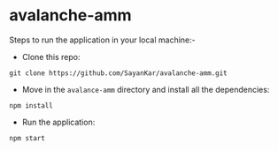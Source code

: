 # avalanche-amm

Steps to run the application in your local machine:-
* Clone this repo:
```text
git clone https://github.com/SayanKar/avalanche-amm.git
```
* Move in the `avalance-amm` directory and install all the dependencies:
```text
npm install
```
* Run the application:
```text
npm start
```
